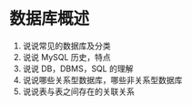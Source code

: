 # 数据库概述

1. 说说常见的数据库及分类
2. 说说 MySQL 历史，特点
3. 说说 DB，DBMS，SQL 的理解
4. 说说哪些关系型数据库，哪些非关系型数据库
5. 说说表与表之间存在的关联关系